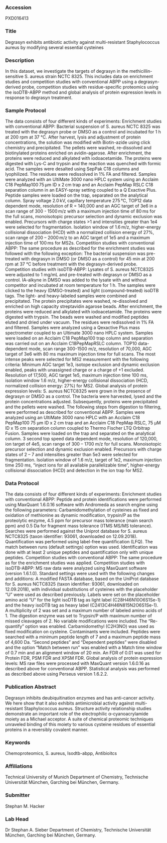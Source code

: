### Accession
PXD016413

### Title
Degrasyn exhibits antibiotic activity against multi-resistant Staphylococcus aureus by modifying several essential cysteines

### Description
In this dataset, we investigate the targets of degrasyn in the methicillin-sensitive S. aureus strain NCTC 8325. This includes data on enrichment studies and competition studies with conventional ABPP using a degrasyn-derived probe, competition studies with residue-specific proteomics using the isoDTB-ABPP method and global analysis of protein expression levels in response to degrasyn treatment.

### Sample Protocol
The data consists of four different kinds of experiments:  Enrichment studies with conventional ABPP: Bacterial suspension of S. aureus NCTC 8325 was treated with the degrasyn probe or DMSO as a control and incubated for 1 h at 200 rpm at 37 °C. After harvest, lysis and adjustment of protein concentrations, the solution was modified with Biotin-azide using click chemistry and precipitated. The pellets were washed, re-dissolved and biotinylated proteins enriched on avidin-agarose. After enrichment, the proteins were reduced and alkylated with iodoacetamide. The proteins were digested with Lys-C and trypsin and the reaction was quenched with formic acid. The samples were desalted using SepPak C18 columns and lyophilized. The residues were redissolved in 1% FA and filtered. Samples were analyzed with an UltiMate 3000 nano HPLC system using an Acclaim C18 PepMap100 75 µm ID x 2 cm trap and an Acclaim PepMap RSLC C18 separation column in an EASY-spray setting coupled to a Q Exactive Plus. Peptide samples were loaded on the trap, separated on the analytical column. Spray voltage 2.0 kV, capillary temperature 275 °C, TOP12 data dependent mode, resolution of R = 140,000 and an AGC target of 3e6 in a scan range of 300 - 1500 m/z with a maximum injection time of 80 ms for the full scans, monoisotopic precursor selection and dynamic exclusion was enabled. Precursors with charge states >1 and intensities greater than 1e4 were selected for fragmentation. Isolation window of 1.6 m/z, higher-energy collisional dissociation (HCD) with a normalized collision energy of 27%, scan range of 200 – 2000 m/z to an AGC target of 1e5 and a maximum injection time of 100 ms for MS2s.   Competition studies with conventional ABPP: The same procedure as described for the enrichment studies was followed with the following exception: The bacterial suspension was pre-treated with degrasyn in DMSO (or DMSO as a control) for 45 min at 200 rpm at 37 °C before treatment with the degrasyn-derived probe.  Competition studies with isoDTB-ABPP: Lysates of S. aureus NCTC8325 were adjusted to 1 mg/mL and pre-treated with degrasyn or DMSO as a control. IA-alkyne in DMSO was added to the lysate with and without competitor and incubated at room temperature for 1 h. The samples were clicked to the heavy (DMSO-treated) and light (compound-treated) isoDTB tags. The light- and heavy-labeled samples were combined and precipitated. The protein precipitates were washed, re-dissolved and enriched on high capacity streptavidin agarose beads. After enrichment, the proteins were reduced and alkylated with iodoacetamide. The proteins were digested with trypsin. The beads were washed and modified peptides eluted and dried under vacuum. The residues were redissolved in 1% FA and filtered. Samples were analyzed using a Qexactive Plus mass spectrometer coupled to an Ultimate 3000 nano HPLC system. Samples were loaded on an Acclaim C18 PepMap100 trap column and separation was carried out on an Acclaim C18PepMapRSLC column. TOP10 data-dependent mode, scan range 300-1500 m/z, resolution of 70,000, AGC target of 3e6 with 80 ms maximum injection time for full scans. The most intense peaks were selected for MS2 measurement with the following criteria: Minimum AGC target 1e3, isotope exclusion and dynamic exclusion enabled, peaks with unassigned charge or a charge of +1 excluded. Resolution of 17,500, AGC target 1e5, maximum injection time 100 ms, isolation window 1.6 m/z, higher-energy collisional dissociation (HCD, normalized collision energy: 27%) for MS2.  Global analysis of protein expression levels: S. aureus NCTC8325 were grown in the presence of degrasyn or DMSO as a control. The bacteria were harvested, lysed and the protein concentrations adjusted. Subsequently, proteins were precipitated and the pellets were washed. The following steps from digestion to filtering, were performed as described for conventional ABPP. Samples were analyzed using an UltiMate 3000 nano HPLC with an Acclaim C18 PepMap100 75 μm ID x 2 cm trap and an Acclaim C18 PepMap RSLC, 75 μM ID x 15 cm separation column coupled to Thermo Fischer LTQ Orbitrap Fusion. Samples were loaded on the trap and separated on the analytical column. 3 second top speed data dependent mode, resolution of 120,000, ion target of 4e5, scan range of 300 – 1700 m/z for full scans. Monoisotopic precursor selection and dynamic exclusion enabled. Precursors with charge states of 2 – 7 and intensities greater than 5e3 were selected for fragmentation. Isolation window of 1.6 m/z, target of 1e2, maximum injection time 250 ms, “inject ions for all available parallelizable time”, higher-energy collisional dissociation (HCD) and detection in the ion trap for MS2.

### Data Protocol
The data consists of four different kinds of experiments:  Enrichment studies with conventional ABPP: Peptide and protein identifications were performed using MaxQuant 1.6.0.16 software with Andromeda as search engine using the following parameters: Carbamidomethylation of cysteines as fixed and oxidation of methionine as dynamic modification, trypsin/P as the proteolytic enzyme, 4.5 ppm for precursor mass tolerance (main search ppm) and 0.5 Da for fragment mass tolerance (ITMS MS/MS tolerance). Searches were performed against the Uniprot database for S. aureus NCTC8325 (taxon identifier: 93061, downloaded on 12.09.2018). Quantification was performed using label-free quantification (LFQ). The match between runs (default settings) option was used. Identification was done with at least 2 unique peptides and quantification only with unique peptides.  Competition studies with conventional ABPP: The same procedure as for the enrichment studies was applied.  Competition studies with isoDTB-ABPP: MS raw data were analyzed using MaxQuant software (version 1.6.1.0). Standard settings were used with the following changes and additions: A modified FASTA database, based on the UniProt database for S. aureus NCTC8325 (taxon identifier: 93061, downloaded on 12.09.2018), with individual substitutions of cysteines with the placeholder “U” were used as described previously. Labels were set on the placeholder amino acid “U” for the light isoDTB tag as light label (C28H46N10O6S1Se-1) and the heavy isoDTB tag as heavy label (C2413C4H46N815N2O6S1Se-1). A multiplicity of 2 was set and a maximum number of labeled amino acids of 1. The digestion enzyme was set to Trypsin/P with maximum number of missed cleavages of 2. No variable modifications were included. The “Re-quantify” option was enabled. Carbamidomethyl (C2H3NO) was used as fixed modification on cysteine. Contaminants were included. Peptides were searched with a minimum peptide length of 7 and a maximum peptide mass of 4,600 Da. “Second peptides” and “Dependent peptides” were disabled and the option “Match between run” was enabled with a Match time window of 0.7 min and an alignment window of 20 min. An FDR of 0.01 was used for Protein FDR, PSM FDR and XPSM FDR.  Global analysis of protein expression levels: MS raw files were processed with MaxQuant version 1.6.0.16 as described above for conventional ABPP. Statistical analysis was performed as described above using Perseus version 1.6.2.2.

### Publication Abstract
Degrasyn inhibits deubiquitination enzymes and has anti-cancer activity. We here show that it also exhibits antimicrobial activity against multi-resistant Staphylococcus aureus. Structure activity relationship studies demonstrate an important role of the electrophilic &#x3b1;-cyanoacrylamide moiety as a Michael acceptor. A suite of chemical proteomic techniques unraveled binding of this moiety to various cysteine residues of essential proteins in a reversibly covalent manner.

### Keywords
Chemoproteomics, S. aureus, Isodtb-abpp, Antibioitcs

### Affiliations
Technical University of Munich
Department of Chemistry, Technische Universität München, Garching bei München, Germany.

### Submitter
Stephan M. Hacker

### Lab Head
Dr Stephan A. Sieber
Department of Chemistry, Technische Universität München, Garching bei München, Germany.


